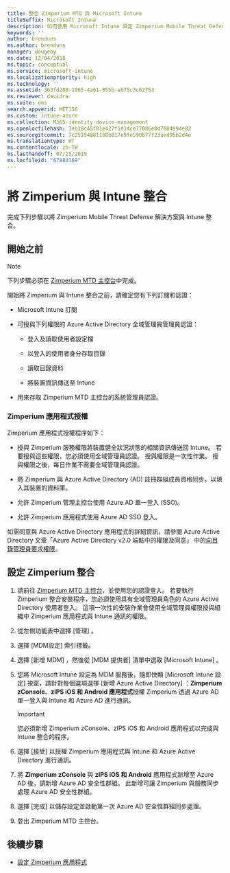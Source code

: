 ```yaml
---
title: 整合 Zimperium MTD 與 Microsoft Intune
titleSuffix: Microsoft Intune
description: 如何使用 Microsoft Intune 設定 Zimperium Mobile Threat Defense (MTD) 解決方案，來控制行動裝置對公司資源的存取。
keywords: ''
author: brenduns
ms.author: brenduns
manager: dougeby
ms.date: 12/04/2018
ms.topic: conceptual
ms.service: microsoft-intune
ms.localizationpriority: high
ms.technology: ''
ms.assetid: 363fd280-1865-4a61-855b-eb75c3c62753
ms.reviewer: davidra
ms.suite: ems
search.appverid: MET150
ms.custom: intune-azure
ms.collection: M365-identity-device-management
ms.openlocfilehash: 3eb18c45f81e427f1d14ce77086e0d7684994e82
ms.sourcegitcommit: 7c251948811b8b817e9fe590b77f23aed95b2d4e
ms.translationtype: HT
ms.contentlocale: zh-TW
ms.lasthandoff: 07/15/2019
ms.locfileid: "67884169"
---
```

# <a name="integrate-zimperium-with-intune"></a>將 Zimperium 與 Intune 整合

完成下列步驟以將 Zimperium Mobile Threat Defense 解決方案與 Intune 整合。

## <a name="before-you-begin"></a>開始之前

> [!NOTE]
> 下列步驟必須在 [Zimperium MTD 主控台](https://www.zimperium.com/platform)中完成。

開始將 Zimperium 與 Intune 整合之前，請確定您有下列訂閱和認證：

- Microsoft Intune 訂閱

- 可授與下列權限的 Azure Active Directory 全域管理員管理員認證：

  - 登入及讀取使用者設定檔

  - 以登入的使用者身分存取目錄

  - 讀取目錄資料

  - 將裝置資訊傳送至 Intune

- 用來存取 Zimperium MTD 主控台的系統管理員認證。

### <a name="zimperium-app-authorization"></a>Zimperium 應用程式授權

Zimperium 應用程式授權程序如下：

- 授與 Zimperium 服務權限將裝置健全狀況狀態的相關資訊傳送回 Intune。 若要授與這些權限，您必須使用全域管理員認證。 授與權限是一次性作業。 授與權限之後，每日作業不需要全域管理員認證。

- 將 Zimperium 與 Azure Active Directory (AD) 註冊群組成員資格同步，以填入其裝置的資料庫。

- 允許 Zimperium 管理主控台使用 Azure AD 單一登入 (SSO)。

- 允許 Zimperium 應用程式使用 Azure AD SSO 登入。

如需同意與 Azure Active Directory 應用程式的詳細資訊，請參閱 Azure Active Directory 文章「Azure Active Directory v2.0 端點中的權限及同意」  中的[向目錄管理員要求權限](https://docs.microsoft.com/azure/active-directory/develop/v2-permissions-and-consent#request-the-permissions-from-a-directory-admin)。


## <a name="to-set-up-zimperium-integration"></a>設定 Zimperium 整合

1. 請前往 [Zimperium MTD 主控台](https://www.zimperium.com/platform)，並使用您的認證登入。 若要執行 Zimperium 整合安裝程序，您必須使用具有全域管理員角色的 Azure Active Directory 使用者登入。 這項一次性的安裝作業會使用全域管理員權限授與組織中 Zimperium 應用程式與 Intune 通訊的權限。 

2. 從左側功能表中選擇 [管理]  。

3. 選擇 [MDM設定]  索引標籤。

4. 選擇 [新增 MDM]  ，然後從 [MDM 提供者]  清單中選取 [Microsoft Intune]  。

5. 您將 Microsoft Intune 設定為 MDM 服務後，隨即快顯 [Microsoft Intune 設定]  視窗，請針對每個選項選擇 [新增 Azure Active Directory]  ：**Zimperium zConsole**、**zIPS iOS 和 Android 應用程式**授權 Zimperium 透過 Azure AD 單一登入與 Intune 和 Azure AD 進行通訊。

    > [!IMPORTANT]  
    > 您必須新增 Zimperium zConsole、zIPS iOS 和 Android 應用程式以完成與 Intune 整合的程序。

6. 選擇 [接受]  以授權 Zimperium 應用程式與 Intune 和 Azure Active Directory 進行通訊。

7. 將 **Zimperium zConsole** 與 **zIPS iOS 和 Android** 應用程式新增至 Azure AD 後，請新增 Azure AD 安全性群組。 此新增可讓 Zimperium 與服務同步處理 Azure AD 安全性群組。

8. 選擇 [完成]  以儲存設定並啟動第一次 Azure AD 安全性群組同步處理。

9. 登出 Zimperium MTD 主控台。

## <a name="next-steps"></a>後續步驟

- [設定 Zimperium 應用程式](mtd-apps-ios-app-configuration-policy-add-assign.md)
